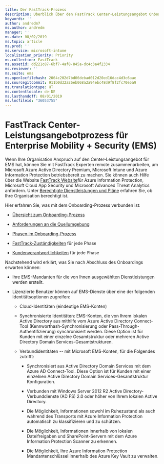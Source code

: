 ```yaml
---
title: Der FastTrack-Prozess
description: Überblick über den FastTrack Center-Leistungsangebot Onboarding Prozess
keywords: ''
author: andredm7
ms.author: andredm
manager: ''
ms.date: 08/02/2019
ms.topic: article
ms.prod: ''
ms.service: microsoft-intune
localization_priority: Priority
ms.collection: FastTrack
ms.assetid: dd221c87-6bf7-4af8-845a-dc4c3a4f2334
ms.reviewer: ''
ms.suite: ems
ms.openlocfilehash: 2064c202d7bd06debad012d20ed16dac4d3c6aae
ms.sourcegitcommit: 911b0d32a26eb068a2a94ebc48d9f8f2fc70e5a9
ms.translationtype: HT
ms.contentlocale: de-DE
ms.lasthandoff: 08/01/2019
ms.locfileid: "36053755"
---
```

# <a name="fasttrack-center-benefit-process-for-enterprise-mobility--security-ems"></a>FastTrack Center-Leistungsangebotprozess für Enterprise Mobility + Security (EMS)
Wenn Ihre Organisation Anspruch auf den Center-Leistungsangebot für EMS hat, können Sie mit FastTrack Experten remote zusammenarbeiten, um Microsoft Azure Active Directory Premium, Microsoft Intune und Azure Information Protection betriebsbereit zu machen. Sie können auch Hilfe über die Website [FastTrack Website](https://www.microsoft.com/fasttrack/microsoft-365/ems)für Azure Information Protection, Microsoft Cloud App Security und Microsoft Advanced Threat Analytics anfordern. Unter [Berechtigte Dienstleistungen und Pläne](M365-eligible-services-and-plans.md) erfahren Sie, ob Ihre Organisation berechtigt ist.


Hier erfahren Sie, was mit dem Onboarding-Prozess verbunden ist:

-   [Übersicht zum Onboarding-Prozess](EMS-fasttrack-benefit-overview.md)

-   [Anforderungen an die Quellumgebung](EMS-source-environment-expectations.md)

-   [Phasen im Onboarding-Prozess](EMS-onboarding-phases.md)

-   [FastTrack-Zuständigkeiten](EMS-fasttrack-responsibilities.md) für jede Phase

-   [Kundenverantwortlichkeiten](EMS-your-responsibilities.md) für jede Phase

Nachstehend wird erklärt, was Sie nach Abschluss des Onboardings erwarten können:

-   Ihre EMS-Mandanten für die von Ihnen ausgewählten Dienstleistungen werden erstellt.

-   Lizenzierte Benutzer können auf EMS-Dienste über eine der folgenden Identitätsoptionen zugreifen:

    -   Cloud-Identitäten (eindeutige EMS-Konten)

    -   Synchronisierte Identitäten: EMS-Konten, die von Ihrem lokalen Active Directory aus mithilfe vom Azure Active Directory Connect-Tool (Kennworthash-Synchronisierung oder Pass-Through-Authentifizierung) synchronisiert werden. Diese Option ist für Kunden mit einer einzelne Gesamtstruktur oder mehreren Active Directory Domain Services-Gesamtstrukturen.

    -   Verbundidentitäten -- mit Microsoft EMS-Konten, für die Folgendes zutrifft:

        -   Synchronisiert aus Active Directory Domain Services mit dem Azure AD Connect-Tool. Diese Option ist für Kunden mit einer einzelnen Active Directory Domain Services-Gesamtstruktur Konfiguration.

        -   Verbunden mit Windows Server 2012 R2 Active Directory-Verbunddienste (AD FS) 2.0 oder höher von Ihrem lokalen Active Directory.

        -   Die Möglichkeit, Informationen sowohl im Ruhezustand als auch während des Transports mit Azure Information Protection automatisch zu klassifizieren und zu schützen. 

        -   Die Möglichkeit, Informationen innerhalb von lokalen Dateifreigaben und SharePoint-Servern mit dem Azure Information Protection Scanner zu erkennen. 

        -   Die Möglichkeit, Ihre Azure Information Protection Mandantenschlüssel innerhalb des Azure Key Vault zu verwalten. 
